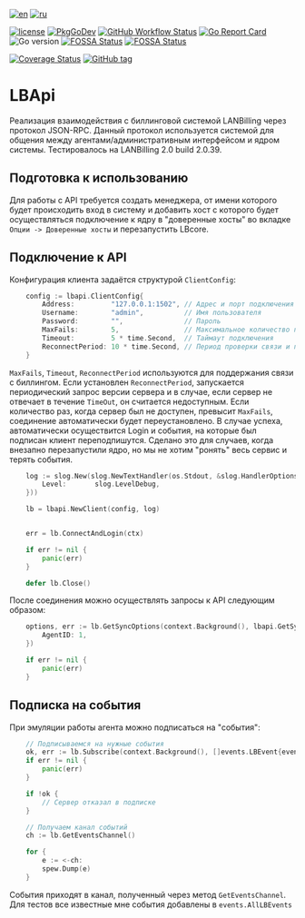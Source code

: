 [![en](https://img.shields.io/badge/lang-en-green.svg)](https://github.com/archaron/lbapi/blob/master/README.md)
[![ru](https://img.shields.io/badge/lang-ru-red.svg)](https://github.com/archaron/lbapi/blob/master/README.ru.md)

[![license](https://img.shields.io/github/license/archaron/lbapi.svg)](https://github.com/archaron/lbapi/blob/master/LICENSE)
[![PkgGoDev](https://pkg.go.dev/badge/mod/github.com/archaron/lbapi)](https://pkg.go.dev/mod/github.com/archaron/lbapi)
[![GitHub Workflow Status](https://github.com/archaron/lbapi/actions/workflows/go.yml/badge.svg)](https://github.com/archaron/lbapi/actions/workflows/go.yml)
[![Go Report Card](https://goreportcard.com/badge/github.com/archaron/lbapi/)](https://goreportcard.com/report/github.com/archaron/lbapi/)
![Go version](https://img.shields.io/github/go-mod/go-version/archaron/lbapi?style=flat&label=Go%20%3E%3D)
[![FOSSA Status](https://app.fossa.com/api/projects/git%2Bgithub.com%2Farcharon%2Flbapi.svg?type=shield&issueType=license)](https://app.fossa.com/projects/git%2Bgithub.com%2Farcharon%2Flbapi?ref=badge_shield)
[![FOSSA Status](https://app.fossa.com/api/projects/git%2Bgithub.com%2Farcharon%2Flbapi.svg?type=shield&issueType=security)](https://app.fossa.com/projects/git%2Bgithub.com%2Farcharon%2Flbapi?ref=badge_shield)


[![Coverage Status](https://coveralls.io/repos/github/archaron/lbapi/badge.svg?branch=master)](https://coveralls.io/github/archaron/lbapi?branch=master)
[![GitHub tag](https://img.shields.io/github/tag/archaron/lbapi.svg?maxAge=86400)](https://github.com/archaron/lbapi)


LBApi
========
Реализация взаимодействия с биллинговой системой LANBilling через протокол JSON-RPC.
Данный протокол используется системой для общения между агентами/административным интерфейсом и ядром системы.
Тестировалось на LANBilling 2.0 build 2.0.39.

Подготовка к использованию
-------------------
Для работы с API требуется создать менеджера, от имени которого будет происходить вход в систему и добавить хост с
которого будет осуществляться подключение к ядру в "доверенные хосты" во вкладке `Опции -> Доверенные хосты` и перезапустить LBcore.

Подключение к API
-------------------
Конфигурация клиента задаётся структурой `ClientConfig`:
```go
	config := lbapi.ClientConfig{
		Address:         "127.0.0.1:1502", // Адрес и порт подключения
		Username:        "admin",          // Имя пользователя
		Password:        "",               // Пароль
		MaxFails:        5,                // Максимальное количество пропусков "пинга" перед переподключением
		Timeout:         5 * time.Second,  // Таймаут подключения
		ReconnectPeriod: 10 * time.Second, // Период проверки связи и переподключения
	}
```
`MaxFails`, `Timeout`, `ReconnectPeriod` используются для поддержания связи с биллингом. Если установлен `ReconnectPeriod`,
запускается периодический запрос версии сервера и в случае, если сервер не отвечает в течение `TimeOut`, он считается недоступным.
Если количество раз, когда сервер был не доступен, превысит `MaxFails`, соединение автоматически будет переустановлено.
В случае успеха, автоматически осуществится Login и события, на которые был подписан клиент переподпишутся.
Сделано это для случаев, когда внезапно перезапустили ядро, но мы не хотим "ронять" весь сервис и терять события.


```go
    log := slog.New(slog.NewTextHandler(os.Stdout, &slog.HandlerOptions{
		Level:       slog.LevelDebug,
	}))

    lb = lbapi.NewClient(config, log)


    err = lb.ConnectAndLogin(ctx)

    if err != nil {
        panic(err)
    }

    defer lb.Close()
```

После соединения можно осуществлять запросы к API следующим образом:
```go
	options, err := lb.GetSyncOptions(context.Background(), lbapi.GetSyncOptionsRequest{
		AgentID: 1,
	})

	if err != nil {
		panic(err)
	}
```

Подписка на события
-------------------
При эмуляции работы агента можно подписаться на "события":
```go
    // Подписываемся на нужные события
    ok, err := lb.Subscribe(context.Background(), []events.LBEvent{events.ChangeAgentEvent, events.BlockVgEvent})
	if err != nil {
		panic(err)
	}

	if !ok {
        // Сервер отказал в подписке
    }

    // Получаем канал событий
    ch := lb.GetEventsChannel()

    for {
        e := <-ch:
        spew.Dump(e)
    }
```

События приходят в канал, полученный через метод `GetEventsChannel`. Для тестов все известные мне события добавлены в `events.AllLBEvents`

